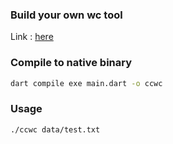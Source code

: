 ### Build your own wc tool
Link : [here](https://codingchallenges.fyi/challenges/challenge-wc)

### Compile to native binary

```sh
dart compile exe main.dart -o ccwc
```

### Usage

```sh
./ccwc data/test.txt
```

